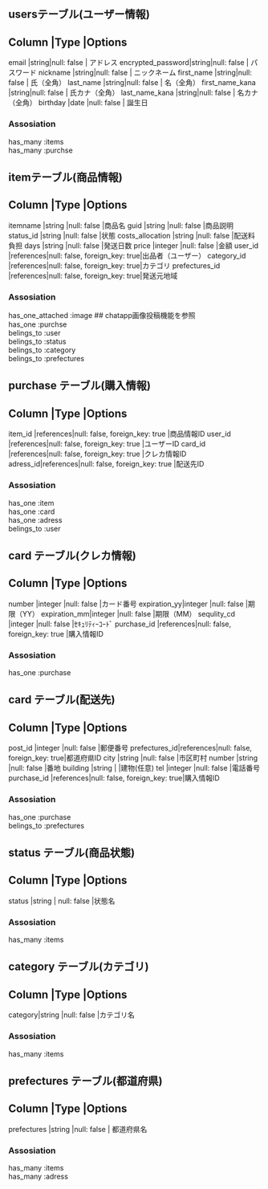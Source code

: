 ## usersテーブル(ユーザー情報)				
Column            |Type	 |Options		
----------------------------------------
email             |string|null: false	|	アドレス
encrypted_password|string|null: false	|	パスワード
nickname          |string|null: false	|	ニックネーム
first_name	      |string|null: false	|	氏（全角）
last_name	        |string|null: false	|	名（全角）
first_name_kana   |string|null: false	|	氏カナ（全角）
last_name_kana    |string|null: false	|	名カナ（全角）
birthday	        |date	 |null: false	|	誕生日
						
### Assosiation						
has_many :items				
has_many :purchse				
						
						
## itemテーブル(商品情報)				
Column	         |Type	    |Options		
-----------------------------------------------------------	
itemname	       |string	  |null: false	                 |商品名
guid	           |string	  |null: false	                 |商品説明
status_id	       |string	  |null: false	                 |状態
costs_allocation |string	  |null: false	                 |配送料負担
days	           |string	  |null: false	                 |発送日数
price	           |integer	  |null: false	                 |金額
user_id	         |references|null: false, foreign_key: true|出品者（ユーザー）
category_id	     |references|null: false, foreign_key: true|カテゴリ
prefectures_id	 |references|null: false, foreign_key: true|発送元地域
						
### Assosiation						
has_one_attached :image	## chatapp画像投稿機能を参照		
has_one	    :purchse				
belings_to	:user				
belings_to	:status				
belings_to	:category				
belings_to	:prefectures				
						
## purchase テーブル(購入情報)				
Column	 |Type	    |Options		
----------------------------------------------------						
item_id  |references|null: false, foreign_key: true	|商品情報ID
user_id  |references|null: false, foreign_key: true	|ユーザーID
card_id  |references|null: false, foreign_key: true	|クレカ情報ID
adress_id|references|null: false, foreign_key: true	|配送先ID
						
### Assosiation						
has_one	   :item				
has_one	   :card				
has_one	   :adress				
belings_to :user				
						
## card テーブル(クレカ情報)				
Column	     |Type	    |Options		
--------------------------------------------------------						
number	     |integer	  |null: false	                  |カード番号
expiration_yy|integer	  |null: false	                  |期限（YY）
expiration_mm|integer	  |null: false	                  |期限（MM）
sequlity_cd	 |integer	  |null: false	                  |ｾｷｭﾘﾃｨｰｺｰﾄﾞ
purchase_id	 |references|null: false, foreign_key: true	|購入情報ID
						
### Assosiation						
has_one	:purchase				
						
## card テーブル(配送先)				
Column	      |Type	     |Options		
--------------------------------------------------------						
post_id	      |integer	 |null: false	                  |郵便番号
prefectures_id|references|null: false, foreign_key: true|都道府県ID
city	        |string	   |null: false	                  |市区町村
number	      |string	   |null: false	                  |番地
building	    |string	   |		                          |建物(任意)
tel	          |integer	 |null: false	                  |電話番号
purchase_id	  |references|null: false, foreign_key: true|購入情報ID
						
### Assosiation						
has_one	   :purchase				
belings_to :prefectures				
						
## status テーブル(商品状態)				
Column |Type   |Options		
-----------------------------						
status |string | null: false |状態名
						
### Assosiation						
has_many :items				
						
## category テーブル(カテゴリ)				
Column	|Type	|Options
-----------------------------
category|string	|null: false |カテゴリ名
						
### Assosiation						
has_many :items				
						
## prefectures テーブル(都道府県)				
Column	    |Type	|Options	  
--------------------------------						
prefectures	|string	|null: false | 都道府県名
						
### Assosiation						
has_many :items				
has_many :adress
